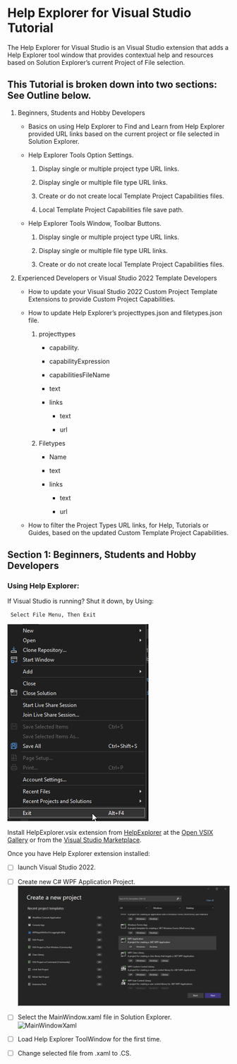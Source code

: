# Help Explorer for Visual Studio Tutorial

The Help Explorer for Visual Studio is an Visual Studio extension that adds a
Help Explorer tool window that provides contextual help and resources based on
Solution Explorer’s current Project of File selection.

## This Tutorial is broken down into two sections: See Outline below.

1.  Beginners, Students and Hobby Developers

    - Basics on using Help Explorer to Find and Learn from Help Explorer provided URL links based on the current project or file selected in Solution Explorer.

    - Help Explorer Tools Option Settings.

        1. Display single or multiple project type URL links.

        2. Display single or multiple file type URL links.

        3. Create or do not create local Template Project Capabilities files.

        4. Local Template Project Capabilities file save path.

    - Help Explorer Tools Window, Toolbar Buttons.

        1. Display single or multiple project type URL links.

        2. Display single or multiple file type URL links.

        3. Create or do not create local Template Project Capabilities files.

1.  Experienced Developers or Visual Studio 2022 Template Developers

    - How to update your Visual Studio 2022 Custom Project Template Extensions to provide Custom Project Capabilities.

    - How to update Help Explorer’s projecttypes.json and filetypes.json file.

        1. projecttypes

            - capability.

            - capabilityExpression

            - capabilitiesFileName

            - text

            - links

                - text

                - url

        1. Filetypes

            - Name

            - text

            - links

                - text

                - url

    - How to filter the Project Types URL links, for Help, Tutorials or Guides, based on the updated Custom Template Project Capabilities.


## Section 1: Beginners, Students and Hobby Developers

### Using Help Explorer:

If Visual Studio is running? Shut it down, by Using:
```<language>
 Select File Menu, Then Exit
```
![ExitVS](TutorialImages/ExitVS.png)

Install HelpExplorer.vsix extension from [HelpExplorer](https://www.vsixgallery.com/extension/HelpExplorer.c8c773f3-d62f-4717-9b7d-1d3e440a7d53) at the [Open VSIX Gallery](https://www.vsixgallery.com/) or from the [Visual Studio Marketplace](https://marketplace.visualstudio.com/).

Once you have Help Explorer extension installed:

- [ ] launch Visual Studio 2022.
- [ ] Create new C# WPF Application Project.
    ![ExitVS](TutorialImages/CreateProjectType.png)
- [ ] Select the MainWindow.xaml file in Solution Explorer.
    ![MainWindowXaml](TutorialImages/MainWindow.xaml.png)
- [ ] Load Help Explorer ToolWindow for the first time.
- [ ] Change selected file from .xaml to .CS.






